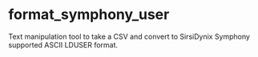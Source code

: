 # format_symphony_user
Text manipulation tool to take a CSV and convert to SirsiDynix Symphony supported ASCII LDUSER format.

